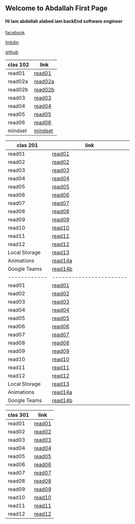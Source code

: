 ## Welcome to Abdallah First Page

#### Hi Iam abdallah alabed iam  backEnd software engineer

[facebook](https://web.facebook.com/abdalllah01/) 

[linkdin](https://www.linkedin.com/in/abdallah-alabd-75549919a/) 

[github](https://github.com/abdallahAlabed) 



| clas 102       | link        |
| ------------| -----------------------------------------   |
| read01      | [read01](read01.md)  |
| read02a     | [read02a](read02a.md)  |
| read02b     | [read02b](read02b.md)  |
| read03     | [read03](read03.md)  |
| read04     | [read04](read04.md)  |
| read05     | [read05](read05.md)  |
| read06     | [read06](read06.md)  |
| mindset     | [mindset](mindset.md)  |



| clas 201       | link        |
| ------------| -----------------------  |
| read01      | [read01](201/read01.md)  |
| read02      | [read02](201/read02.md)  |
| read03      | [read03](201/read03.md)  |
| read04      | [read04](201/read04.md)  |
| read05      | [read05](201/read05.md)  |
| read06      | [read06](201/read06.md)  |
| read07      | [read07](201/read07.md)  |
| read08      | [read08](201/read08.md)  |
| read09      | [read09](201/read09.md)  |
| read10      | [read10](201/read10.md)  |
| read11      | [read11](201/read11.md)  |
| read12      | [read12](201/read12.md)  |
| Local Storage | [read13](201/read13.md)  |
| Animations | [read14a](201/read14a.md)  |
| Google Teams | [read14b](201/read14b.md)  || clas 201       | link        |
| ------------| -----------------------  |
| read01      | [read01](201/read01.md)  |
| read02      | [read02](201/read02.md)  |
| read03      | [read03](201/read03.md)  |
| read04      | [read04](201/read04.md)  |
| read05      | [read05](201/read05.md)  |
| read06      | [read06](201/read06.md)  |
| read07      | [read07](201/read07.md)  |
| read08      | [read08](201/read08.md)  |
| read09      | [read09](201/read09.md)  |
| read10      | [read10](201/read10.md)  |
| read11      | [read11](201/read11.md)  |
| read12      | [read12](201/read12.md)  |
| Local Storage | [read13](201/read13.md)  |
| Animations | [read14a](201/read14a.md)  |
| Google Teams | [read14b](201/read14b.md)  |


| clas 301      | link                   |
| ------------| -----------------------  |
| read01      | [read01]()  |
| read02      | [read02]()  |
| read03      | [read03]()  |
| read04      | [read04]()  |
| read05      | [read05]()  |
| read06      | [read06]()  |
| read07      | [read07]()  |
| read08      | [read08]()  |
| read09      | [read09]()  |
| read10      | [read10]()  |
| read11      | [read11]()  |
| read12      | [read12]()  |










